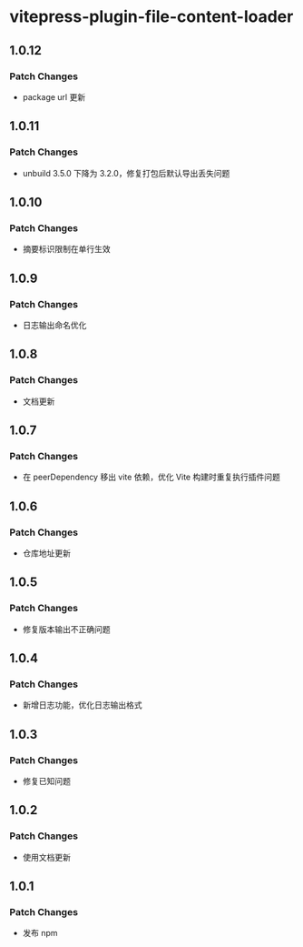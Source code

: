 # vitepress-plugin-file-content-loader

## 1.0.12

### Patch Changes

- package url 更新

## 1.0.11

### Patch Changes

- unbuild 3.5.0 下降为 3.2.0，修复打包后默认导出丢失问题

## 1.0.10

### Patch Changes

- 摘要标识限制在单行生效

## 1.0.9

### Patch Changes

- 日志输出命名优化

## 1.0.8

### Patch Changes

- 文档更新

## 1.0.7

### Patch Changes

- 在 peerDependency 移出 vite 依赖，优化 Vite 构建时重复执行插件问题

## 1.0.6

### Patch Changes

- 仓库地址更新

## 1.0.5

### Patch Changes

- 修复版本输出不正确问题

## 1.0.4

### Patch Changes

- 新增日志功能，优化日志输出格式

## 1.0.3

### Patch Changes

- 修复已知问题

## 1.0.2

### Patch Changes

- 使用文档更新

## 1.0.1

### Patch Changes

- 发布 npm
